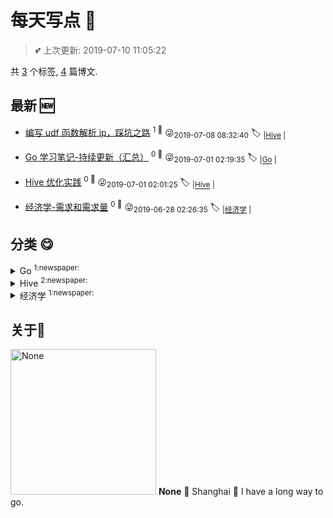 
# 每天写点 :grimacing:

> :two_hearts: 上次更新: 2019-07-10 11:05:22

共 [3](https://github.com/aikuyun/bb_everyday/labels) 个标签, [4](https://github.com/aikuyun/bb_everyday/issues) 篇博文.
## 最新 :new: 
- [编写 udf 函数解析 ip，踩坑之路](https://github.com/aikuyun/bb_everyday/issues/4) <sup>1 :speech_balloon:</sup>  			 :stuck_out_tongue_winking_eye:<sub>2019-07-08 08:32:40</sub> 
 :label: 	<sub>|</sub><sub>[Hive](https://github.com/aikuyun/bb_everyday/labels/Hive)	|	</sub>

- [Go 学习笔记-持续更新（汇总）](https://github.com/aikuyun/bb_everyday/issues/3) <sup>0 :speech_balloon:</sup>  			 :stuck_out_tongue_winking_eye:<sub>2019-07-01 02:19:35</sub> 
 :label: 	<sub>|</sub><sub>[Go](https://github.com/aikuyun/bb_everyday/labels/Go)	|	</sub>

- [Hive 优化实践](https://github.com/aikuyun/bb_everyday/issues/2) <sup>0 :speech_balloon:</sup>  			 :stuck_out_tongue_winking_eye:<sub>2019-07-01 02:01:25</sub> 
 :label: 	<sub>|</sub><sub>[Hive](https://github.com/aikuyun/bb_everyday/labels/Hive)	|	</sub>

- [经济学-需求和需求量](https://github.com/aikuyun/bb_everyday/issues/1) <sup>0 :speech_balloon:</sup>  			 :stuck_out_tongue_winking_eye:<sub>2019-06-28 02:26:35</sub> 
 :label: 	<sub>|</sub><sub>[经济学](https://github.com/aikuyun/bb_everyday/labels/%E7%BB%8F%E6%B5%8E%E5%AD%A6)	|	</sub>

## 分类  :yum: 

<details>
<summary>Go	<sup>1:newspaper:</sup></summary>
- [Go 学习笔记-持续更新（汇总）](https://github.com/aikuyun/bb_everyday/issues/3)  <sup>0 :speech_balloon:</sup>  	 :alarm_clock:<sub>2019-07-01 02:19:35</sub> 

</details>

<details>
<summary>Hive	<sup>2:newspaper:</sup></summary>
- [编写 udf 函数解析 ip，踩坑之路](https://github.com/aikuyun/bb_everyday/issues/4)  <sup>1 :speech_balloon:</sup>  	 :alarm_clock:<sub>2019-07-08 08:32:40</sub> 
- [Hive 优化实践](https://github.com/aikuyun/bb_everyday/issues/2)  <sup>0 :speech_balloon:</sup>  	 :alarm_clock:<sub>2019-07-01 02:01:25</sub> 

</details>

<details>
<summary>经济学	<sup>1:newspaper:</sup></summary>
- [经济学-需求和需求量](https://github.com/aikuyun/bb_everyday/issues/1)  <sup>0 :speech_balloon:</sup>  	 :alarm_clock:<sub>2019-06-28 02:26:35</sub> 

</details>

## 关于:boy:
[<img alt="None" src="https://avatars0.githubusercontent.com/u/26319477?v=4" width="233"/>](https://github.com/aikuyun)
**None**
:round_pushpin: Shanghai
:black_flag: I have a long way to go.
